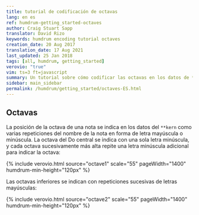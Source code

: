 ```yaml
---
title: tutorial de codificación de octavas
lang: en es
ref: humdrum-getting_started-octaves
author: Craig Stuart Sapp
translator: David Rizo
keywords: humdrum encoding tutorial octaves
creation_date: 20 Aug 2017
translation_date: 17 Aug 2021
last_updated: 25 Jan 2018
tags: [all, humdrum, getting_started]
verovio: "true"
vim: ts=3 ft=javascript
summary: Un tutorial sobre cómo codificar las octavas en los datos de **kern.
sidebar: main_sidebar
permalink: /humdrum/getting_started/octaves-ES.html
---
```


<!--{% include humdrum/octaves.txt %}-->

## Octavas ##

La posición de la octava de una nota se indica en los datos del `**kern` como varias repeticiones del nombre de la nota en forma de letra mayúscula o minúscula. La octava del Do central se indica con una sola letra minúscula, y cada octava sucesivamente más alta repite una letra minúscula adicional para indicar la octava:

{% include verovio.html
	source="octave1"
	scale="55"
	pageWidth="1400"
	humdrum-min-height="120px"
%}
<script type="application/x-humdrum" id="octave1">
**kern
*clefG2
2c
2cc
2ccc
*-
</script>

Las octavas inferiores se indican con repeticiones sucesivas de letras mayúsculas:

{% include verovio.html
	source="octave2"
	scale="55"
	pageWidth="1400"
	humdrum-min-height="120px"
%}
<script type="application/x-humdrum" id="octave2">
**kern
*clefF4
2C
2CC
2CCC
*-
</script>

